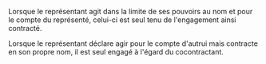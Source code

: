 Lorsque le représentant agit dans la limite de ses pouvoirs au nom et pour le compte du représenté, celui-ci est seul tenu de l'engagement ainsi contracté.

Lorsque le représentant déclare agir pour le compte d'autrui mais contracte en son propre nom, il est seul engagé à l'égard du cocontractant.
